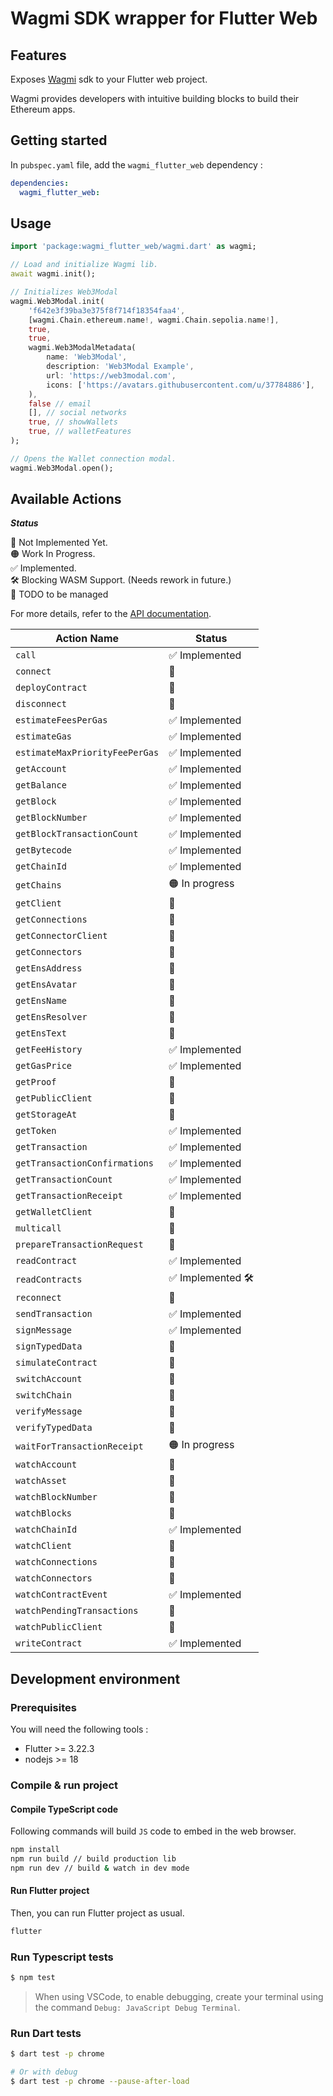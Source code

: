 # Wagmi SDK wrapper for Flutter Web

## Features

Exposes [Wagmi](https://wagmi.sh/) sdk to your Flutter web project.

Wagmi provides developers with intuitive building blocks to build their Ethereum apps.

## Getting started

In `pubspec.yaml` file, add the `wagmi_flutter_web` dependency :

```yaml
dependencies:
  wagmi_flutter_web:
```


## Usage


```dart
import 'package:wagmi_flutter_web/wagmi.dart' as wagmi;

// Load and initialize Wagmi lib.
await wagmi.init();

// Initializes Web3Modal
wagmi.Web3Modal.init(
    'f642e3f39ba3e375f8f714f18354faa4',
    [wagmi.Chain.ethereum.name!, wagmi.Chain.sepolia.name!],
    true,
    true,
    wagmi.Web3ModalMetadata(
        name: 'Web3Modal',
        description: 'Web3Modal Example',
        url: 'https://web3modal.com',
        icons: ['https://avatars.githubusercontent.com/u/37784886'],
    ),
    false // email
    [], // social networks
    true, // showWallets
    true, // walletFeatures
);

// Opens the Wallet connection modal.
wagmi.Web3Modal.open();
```


## Available Actions

***Status***

🔴 Not Implemented Yet.\
🟠 Work In Progress.\
✅ Implemented.\
🛠️ Blocking WASM Support. (Needs rework in future.)\
📄 TODO to be managed 


For more details, refer to the [API documentation](https://wagmi.sh/core/api/actions).

| Action Name                    | Status          |
| ------------------------------ | --------------- |
| `call`                         | ✅ Implemented   |
| `connect`                      | 🔴               |
| `deployContract`               | 🔴               |
| `disconnect`                   | 🔴               |
| `estimateFeesPerGas`           | ✅ Implemented   |
| `estimateGas`                  | ✅ Implemented   |
| `estimateMaxPriorityFeePerGas` | ✅ Implemented   |
| `getAccount`                   | ✅ Implemented   |
| `getBalance`                   | ✅ Implemented   |
| `getBlock`                     | ✅ Implemented   |
| `getBlockNumber`               | ✅ Implemented   |
| `getBlockTransactionCount`     | ✅ Implemented   |
| `getBytecode`                  | ✅ Implemented   |
| `getChainId`                   | ✅ Implemented   |
| `getChains`                    | 🟠 In progress   |
| `getClient`                    | 🔴               |
| `getConnections`               | 🔴               |
| `getConnectorClient`           | 🔴               |
| `getConnectors`                | 🔴               |
| `getEnsAddress`                | 🔴               |
| `getEnsAvatar`                 | 🔴               |
| `getEnsName`                   | 🔴               |
| `getEnsResolver`               | 🔴               |
| `getEnsText`                   | 🔴               |
| `getFeeHistory`                | ✅ Implemented   |
| `getGasPrice`                  | ✅ Implemented   |
| `getProof`                     | 🔴               |
| `getPublicClient`              | 🔴               |
| `getStorageAt`                 | 🔴               |
| `getToken`                     | ✅ Implemented   |
| `getTransaction`               | ✅ Implemented   |
| `getTransactionConfirmations`  | ✅ Implemented   |
| `getTransactionCount`          | ✅ Implemented   |
| `getTransactionReceipt`        | ✅ Implemented   |
| `getWalletClient`              | 🔴               |
| `multicall`                    | 🔴               |
| `prepareTransactionRequest`    | 🔴               |
| `readContract`                 | ✅ Implemented   |
| `readContracts`                | ✅ Implemented 🛠️ |
| `reconnect`                    | 🔴               |
| `sendTransaction`              | ✅ Implemented   |
| `signMessage`                  | ✅ Implemented   |
| `signTypedData`                | 🔴               |
| `simulateContract`             | 🔴               |
| `switchAccount`                | 🔴               |
| `switchChain`                  | 🔴               |
| `verifyMessage`                | 🔴               |
| `verifyTypedData`              | 🔴               |
| `waitForTransactionReceipt`    | 🟠 In progress   |
| `watchAccount`                 | 🔴               |
| `watchAsset`                   | 🔴               |
| `watchBlockNumber`             | 🔴               |
| `watchBlocks`                  | 🔴               |
| `watchChainId`                 | ✅ Implemented   |
| `watchClient`                  | 🔴               |
| `watchConnections`             | 🔴               |
| `watchConnectors`              | 🔴               |
| `watchContractEvent`           | ✅ Implemented   |
| `watchPendingTransactions`     | 🔴               |
| `watchPublicClient`            | 🔴               |
| `writeContract`                | ✅ Implemented   |


## Development environment

### Prerequisites

You will need the following tools :
- Flutter >= 3.22.3
- nodejs >= 18

### Compile & run project

#### Compile TypeScript code

Following commands will build `JS` code to embed in the web browser.

```sh
npm install
npm run build // build production lib
npm run dev // build & watch in dev mode
``` 

#### Run Flutter project

Then, you can run Flutter project as usual. 

```sh
flutter 
```

### Run Typescript tests

```sh
$ npm test
```

> When using VSCode, to enable debugging, create your terminal using the command `Debug: JavaScript Debug Terminal`.

### Run Dart tests

```sh
$ dart test -p chrome

# Or with debug
$ dart test -p chrome --pause-after-load     
```